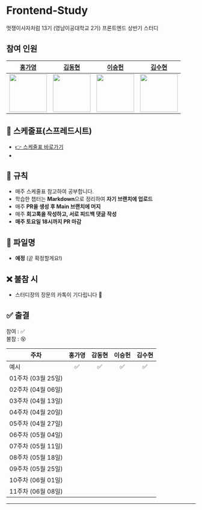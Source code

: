 # Frontend-Study
멋쟁이사자처럼 13기 (영남이공대학교 2기) 프론트엔드 상반기 스터디


## 참여 인원

| [홍가영](https://github.com/kaouo) | [김동현](https://github.com/Dev-KimDonghyun) | [이승헌](https://github.com/12seungheon) | [김수현](https://github.com/Kim-Suhyun) |
|:--:|:--:|:--:|:--:|
| <img src="https://avatars.githubusercontent.com/u/144293040?v=4" width="100"/> | <img src="https://avatars.githubusercontent.com/u/188938473?v=4" width="100"/> | <img src="https://avatars.githubusercontent.com/u/164005659?v=4" width="100"/> | <img src="https://avatars.githubusercontent.com/u/117374542?v=4" width="100"/> |



## 📆 스케줄표(스프레드시트)
- [👉 스케줄표 바로가기](https://www.notion.so/55yong/1b82cbaa1e6980c492fdc993292975e8?pvs=4)
- 


## 📌 규칙

- 매주 스케줄표 참고하여 공부합니다.
- 학습한 챕터는 **Markdown**으로 정리하여 **자기 브랜치에 업로드**
- 매주 **PR을 생성 후 Main 브랜치에 머지**
- 매주 **회고록을 작성하고, 서로 피드백 댓글 작성**
- **매주 토요일 18시까지 PR 마감**
  


## 📁 파일명
- **예정** (곧 확정할게요!)
  


## ❌ 불참 시
- 스터디장의 장문의 카톡이 기다립니다 🫠
  


## ✅ 출결

참여 : ✅  
불참 : 😵  

| 주차              | 홍가영 | 감동현 | 이승헌 | 김수현 |
|-------------------|:------:|:------:|:------:|:-------:|
| 예시              |   ✅   |   ✅   |   ✅   |   ✅    |
| 01주차 (03월 25일) |        |        |        |         |
| 02주차 (04월 06일) |        |        |        |         |
| 03주차 (04월 13일) |        |        |        |         |
| 04주차 (04월 20일) |        |        |        |         |
| 05주차 (04월 27일) |        |        |        |         |
| 06주차 (05월 04일) |        |        |        |         |
| 07주차 (05월 11일) |        |        |        |         |
| 08주차 (05월 18일) |        |        |        |         |
| 09주차 (05월 25일) |        |        |        |         |
| 10주차 (06월 01일) |        |        |        |         |
| 11주차 (06월 08일) |        |        |        |         |

---

